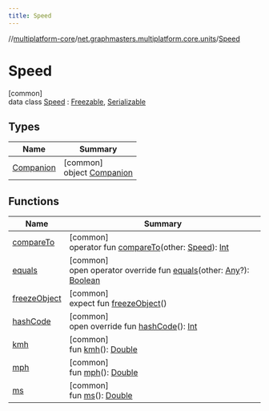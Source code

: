 ```yaml
---
title: Speed
---
```

//[multiplatform-core](../../../index.html)/[net.graphmasters.multiplatform.core.units](../index.html)/[Speed](index.html)



# Speed



[common]\
data class [Speed](index.html) : [Freezable](../../net.graphmasters.multiplatform.core/-freezable/index.html), [Serializable](../../net.graphmasters.multiplatform.core/-serializable/index.html)



## Types


| Name | Summary |
|---|---|
| [Companion](-companion/index.html) | [common]<br>object [Companion](-companion/index.html) |


## Functions


| Name | Summary |
|---|---|
| [compareTo](compare-to.html) | [common]<br>operator fun [compareTo](compare-to.html)(other: [Speed](index.html)): [Int](https://kotlinlang.org/api/latest/jvm/stdlib/kotlin/-int/index.html) |
| [equals](equals.html) | [common]<br>open operator override fun [equals](equals.html)(other: [Any](https://kotlinlang.org/api/latest/jvm/stdlib/kotlin/-any/index.html)?): [Boolean](https://kotlinlang.org/api/latest/jvm/stdlib/kotlin/-boolean/index.html) |
| [freezeObject](../../net.graphmasters.multiplatform.core/-freezable/freeze-object.html) | [common]<br>expect fun [freezeObject](../../net.graphmasters.multiplatform.core/-freezable/freeze-object.html)() |
| [hashCode](hash-code.html) | [common]<br>open override fun [hashCode](hash-code.html)(): [Int](https://kotlinlang.org/api/latest/jvm/stdlib/kotlin/-int/index.html) |
| [kmh](kmh.html) | [common]<br>fun [kmh](kmh.html)(): [Double](https://kotlinlang.org/api/latest/jvm/stdlib/kotlin/-double/index.html) |
| [mph](mph.html) | [common]<br>fun [mph](mph.html)(): [Double](https://kotlinlang.org/api/latest/jvm/stdlib/kotlin/-double/index.html) |
| [ms](ms.html) | [common]<br>fun [ms](ms.html)(): [Double](https://kotlinlang.org/api/latest/jvm/stdlib/kotlin/-double/index.html) |

